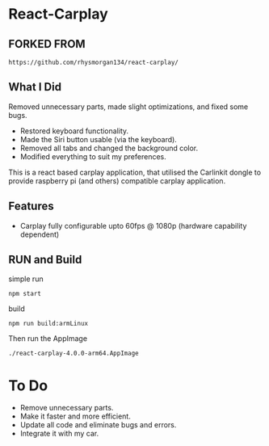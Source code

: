 # React-Carplay

## FORKED FROM 
`https://github.com/rhysmorgan134/react-carplay/`


## What I Did

Removed unnecessary parts, made slight optimizations, and fixed some bugs.

- Restored keyboard functionality.
- Made the Siri button usable (via the keyboard).
- Removed all tabs and changed the background color.
- Modified everything to suit my preferences.



This is a react based carplay application, that utilised the Carlinkit dongle to provide raspberry pi (and others) compatible
carplay application.

## Features

 - Carplay fully configurable upto 60fps @ 1080p (hardware capability dependent)



## RUN and Build

simple run

`npm start`



build

`npm run build:armLinux`



Then run the AppImage

`./react-carplay-4.0.0-arm64.AppImage`


# To Do
- Remove unnecessary parts.
- Make it faster and more efficient.
- Update all code and eliminate bugs and errors.
- Integrate it with my car.